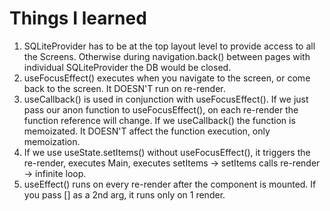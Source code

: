 # Things I learned 
1. SQLiteProvider has to be at the top layout level to provide access to all the Screens.
 Otherwise during navigation.back() between pages with individual SQLiteProvider the DB would be closed. 
2. useFocusEffect() executes when you navigate to the screen, or come back to the screen. It DOESN'T run on re-render.
3. useCallback() is used in conjunction with useFocusEffect(). If we just pass our anon function to useFocusEffect(), on each re-render the function 
reference will change. If we useCallback() the function is memoizated. It DOESN'T affect the function execution, only memoization.
4. If we use useState.setItems() without useFocusEffect(), it triggers the re-render, executes Main, executes setItems -> setItems calls re-render -> infinite loop.
5. useEffect() runs on every re-render after the component is mounted. If you pass [] as a 2nd arg, it runs only on 1 render.